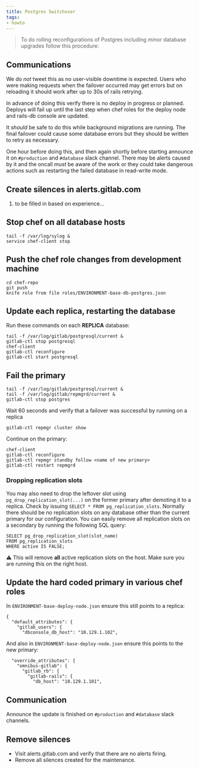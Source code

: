 ```yaml
---
title: Postgres Switchover
tags:
- howto
---
```



> To do rolling reconfigurations of Postgres including *minor*
> database upgrades follow this procedure:

## Communications

We do *not* tweet this as no user-visible downtime is expected. Users
who were making requests when the failover occurred may get errors but
on reloading it should work after up to 30s of rails retrying.

In advance of doing this verify there is no deploy in progress or
planned. Deploys will fail up until the last step when chef roles for
the deploy node and rails-db console are updated.

It *should* be safe to do this while background migrations are
running. The final failover could cause some database errors but they
should be written to retry as necessary.

One hour before doing this, and then again shortly before starting
announce it on `#production` and `#database` slack channel. There may
be alerts caused by it and the oncall *must* be aware of the work or
they could take dangerous actions such as restarting the failed
database in read-write mode.

## Create silences in alerts.gitlab.com

1. to be filled in based on experience...

## Stop chef on all database hosts
```
tail -f /var/log/sylog &
service chef-client stop
```

## Push the chef role changes from development machine
```
cd chef-repo
git push
knife role from file roles/ENVIRONMENT-base-db-postgres.json
```

## Update each replica, restarting the database

Run these commands on each **REPLICA** database:
```
tail -f /var/log/gitlab/postgresql/current &
gitlab-ctl stop postgresql
chef-client
gitlab-ctl reconfigure
gitlab-ctl start postgresql
```

## Fail the primary
```
tail -f /var/log/gitlab/postgresql/current &
tail -f /var/log/gitlab/repmgrd/current &
gitlab-ctl stop postgres
```

Wait 60 seconds and verify that a failover was successful by running on a replica
```
gitlab-ctl repmgr cluster show
```

Continue on the primary:
```
chef-client
gitlab-ctl reconfigure
gitlab-ctl repmgr standby follow <name of new primary>
gitlab-ctl restart repmgrd
```

### Dropping replication slots

You may also need to drop the leftover slot using `pg_drop_replication_slot(...)` on the former primary after demoting it to a replica. Check by issuing `SELECT * FROM pg_replication_slots`. Normally there should be no replication slots on any database other than the current primary for our configuration.
You can easily remove all replication slots on a secondary by running the
following SQL query:

```
SELECT pg_drop_replication_slot(slot_name)
FROM pg_replication_slots
WHERE active IS FALSE;
```

:warning: This will remove **all** active replication slots on the host. Make
sure you are running this on the right host.

## Update the hard coded primary in various chef roles

In `ENVIRONMENT-base-deploy-node.json` ensure this still points to a replica:
```
{
  "default_attributes": {
    "gitlab_users": {
      "dbconsole_db_host": "10.129.1.102",
```

And also in `ENVIRONMENT-base-deploy-node.json` ensure this points to the new primary:
```
  "override_attributes": {
    "omnibus-gitlab": {
      "gitlab_rb": {
        "gitlab-rails": {
          "db_host": "10.129.1.101",
```

## Communication

Announce the update is finished on `#production` and `#database` slack channels.


## Remove silences

* Visit alerts.gitlab.com and verify that there are no alerts firing.
* Remove all silences created for the maintenance.

